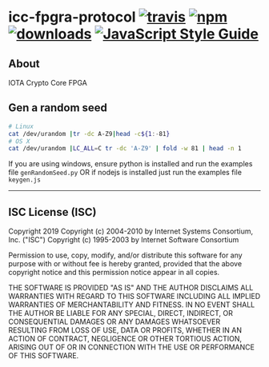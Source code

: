 # icc-fpgra-protocol [![travis][travis-image]][travis-url] [![npm][npm-image]][npm-url] [![downloads][downloads-image]][downloads-url] [![JavaScript Style Guide](https://img.shields.io/badge/code_style-standard-brightgreen.svg)](https://standardjs.com)

[travis-image]: https://travis-ci.org/iftt/icc-fpgra-protocol.svg?branch=master
[travis-url]: https://travis-ci.org/iftt/icc-fpgra-protocol
[npm-image]: https://img.shields.io/npm/v/@iftt/icc-fpgra-protocol.svg
[npm-url]: https://npmjs.org/package/@iftt/icc-fpgra-protocol
[downloads-image]: https://img.shields.io/npm/dm/@iftt/icc-fpgra-protocol.svg
[downloads-url]: https://www.npmjs.com/package/@iftt/icc-fpgra-protocol

## About
IOTA Crypto Core FPGA


## Gen a random seed
```sh
# Linux
cat /dev/urandom |tr -dc A-Z9|head -c${1:-81}
# OS X
cat /dev/urandom |LC_ALL=C tr -dc 'A-Z9' | fold -w 81 | head -n 1
```

If you are using windows, ensure python is installed and run the examples file `genRandomSeed.py` OR if nodejs is installed just run the examples file `keygen.js`

---

## ISC License (ISC)

Copyright 2019 <IFTT>
Copyright (c) 2004-2010 by Internet Systems Consortium, Inc. ("ISC")
Copyright (c) 1995-2003 by Internet Software Consortium

Permission to use, copy, modify, and/or distribute this software for any purpose with or without fee is hereby granted, provided that the above copyright notice and this permission notice appear in all copies.

THE SOFTWARE IS PROVIDED "AS IS" AND THE AUTHOR DISCLAIMS ALL WARRANTIES WITH REGARD TO THIS SOFTWARE INCLUDING ALL IMPLIED WARRANTIES OF MERCHANTABILITY AND FITNESS. IN NO EVENT SHALL THE AUTHOR BE LIABLE FOR ANY SPECIAL, DIRECT, INDIRECT, OR CONSEQUENTIAL DAMAGES OR ANY DAMAGES WHATSOEVER RESULTING FROM LOSS OF USE, DATA OR PROFITS, WHETHER IN AN ACTION OF CONTRACT, NEGLIGENCE OR OTHER TORTIOUS ACTION, ARISING OUT OF OR IN CONNECTION WITH THE USE OR PERFORMANCE OF THIS SOFTWARE.
